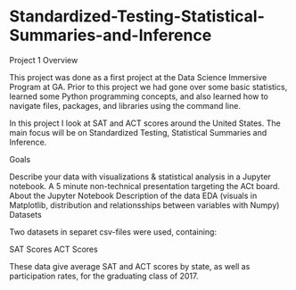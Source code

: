 # Standardized-Testing-Statistical-Summaries-and-Inference
Project 1
Overview

This project was done as a first project at the Data Science Immersive Program at GA. Prior to this project we had gone over some basic statistics, learned some Python programming concepts, and also learned how to navigate files, packages, and libraries using the command line.

In this project I look at SAT and ACT scores around the United States. The main focus will be on Standardized Testing, Statistical Summaries and Inference.

Goals

Describe your data with visualizations & statistical analysis in a Jupyter notebook.
A 5 minute non-technical presentation targeting the ACt board. 
About the Jupyter Notebook
Description of the data
EDA (visuals in Matplotlib, distribution and relationsships between variables with Numpy)
Datasets

Two datasets in separet csv-files were used, containing:

SAT Scores
ACT Scores


These data give average SAT and ACT scores by state, as well as participation rates, for the graduating class of 2017.
